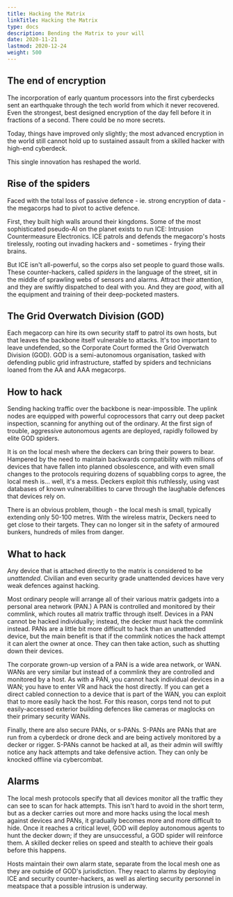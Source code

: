 ```yaml
---
title: Hacking the Matrix
linkTitle: Hacking the Matrix
type: docs
description: Bending the Matrix to your will
date: 2020-11-21
lastmod: 2020-12-24
weight: 500
---
```


## The end of encryption

The incorporation of early quantum processors into the first cyberdecks sent an earthquake through the tech world from which it never recovered. Even the strongest, best designed encryption of the day fell before it in fractions of a second. There could be no more secrets. 

Today, things have improved only slightly; the most advanced encryption in the world still cannot hold up to sustained assault from a skilled hacker with high-end cyberdeck.

This single innovation has reshaped the world.

## Rise of the spiders

Faced with the total loss of passive defence - ie. strong encryption of data - the megacorps had to pivot to active defence. 

First, they built high walls around their kingdoms. Some of the most sophisticated pseudo-AI on the planet exists to run ICE: Intrusion Countermeasure Electronics. ICE patrols and defends the megacorp's hosts tirelessly, rooting out invading hackers and - sometimes - frying their brains.

But ICE isn't all-powerful, so the corps also set people to guard those walls. These counter-hackers, called *spiders* in the language of the street, sit in the middle of sprawling webs of sensors and alarms. Attract their attention, and they are swiftly dispatched to deal with you. And they are *good*, with all the equipment and training of their deep-pocketed masters.

## The Grid Overwatch Division (GOD)

Each megacorp can hire its own security staff to patrol its own hosts, but that leaves the backbone itself vulnerable to attacks. It's too important to leave undefended, so the Corporate Court formed the Grid Overwatch Division (GOD). GOD is a semi-autonomous organisation, tasked with defending public grid infrastructure, staffed by spiders and technicians loaned from the AA and AAA megacorps.

## How to hack

Sending hacking traffic over the backbone is near-impossible. The uplink nodes are equipped with powerful coprocessors that carry out deep packet inspection, scanning for anything out of the ordinary. At the first sign of trouble, aggressive autonomous agents are deployed, rapidly followed by elite GOD spiders.

It is on the local mesh where the deckers can bring their powers to bear. Hampered by the need to maintain backwards compatibility with millions of devices that have fallen into planned obsolescence, and with even small changes to the protocols requiring dozens of squabbling corps to agree, the local mesh is... well, it's a mess. Deckers exploit this ruthlessly, using vast databases of known vulnerabilities to carve through the laughable defences that devices rely on.

There is an obvious problem, though - the local mesh is small, typically extending only 50-100 metres. With the wireless matrix, Deckers need to get close to their targets. They can no longer sit in the safety of armoured bunkers, hundreds of miles from danger.

## What to hack

Any device that is attached directly to the matrix is considered to be *unattended*. Civilian and even security grade unattended devices have very weak defences against hacking. 

Most ordinary people will arrange all of their various matrix gadgets into a personal area network (PAN.) A PAN is controlled and monitored by their commlink, which routes all matrix traffic through itself. Devices in a PAN cannot be hacked individually; instead, the decker must hack the commlink instead. PANs are a little bit more difficult to hack than an unattended device, but the main benefit is that if the commlink notices the hack attempt it can alert the owner at once. They can then take action, such as shutting down their devices.

The corporate grown-up version of a PAN is a wide area network, or WAN. WANs are very similar but instead of a commlink they are controlled and monitored by a host. As with a PAN, you cannot hack individual devices in a WAN; you have to enter VR and hack the host directly. If you can get a direct cabled connection to a device that is part of the WAN, you can exploit that to more easily hack the host. For this reason, corps tend not to put easily-accessed exterior building defences like cameras or maglocks on their primary security WANs.

Finally, there are also secure PANs, or s-PANs. S-PANs are PANs that are run from a cyberdeck or drone deck and are being actively monitored by a decker or rigger. S-PANs cannot be hacked at all, as their admin will swiftly notice any hack attempts and take defensive action. They can only be knocked offline via cybercombat.

## Alarms

The local mesh protocols specify that all devices monitor all the traffic they can see to scan for hack attempts. This isn't hard to avoid in the short term, but as a decker carries out more and more hacks using the local mesh against devices and PANs, it gradually becomes more and more difficult to hide. Once it reaches a critical level, GOD will deploy autonomous agents to hunt the decker down; if they are unsuccessful, a GOD spider will reinforce them. A skilled decker relies on speed and stealth to achieve their goals before this happens.

Hosts maintain their own alarm state, separate from the local mesh one as they are outside of GOD's jurisdiction. They react to alarms by deploying ICE and security counter-hackers, as well as alerting security personnel in meatspace that a possible intrusion is underway.